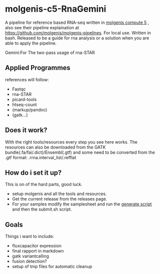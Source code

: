 molgenis-c5-RnaGemini
=====================


A pipeline for reference based RNA-seq written in [molgenis compute 5](http://www.molgenis.org/wiki/ComputeStart) , also see their pipeline explaination at https://github.com/molgenis/molgenis-pipelines. For local use. Written in bash. Released to be a guide for rna analysis or a solution when you are able to apply the pipeline.

Gemini:For The two-pass usage of rna-STAR

Applied Programmes
------------------

references will follow:

+ Fastqc
+ rna-STAR
+ picard-tools
+ htseq-count
+ (markup/pandoc)
+ (gatk...)


Does it work?
-------------

With the right tools/resources every step you see here works. The resources can also be downloaded from the GATK bundle(.fa/fai/.dict)/Ensembl(.gtf) and some need to be converted from the .gtf format: .rrna.interval_list/.refflat

How do i set it up?
-------------------

This is on of the hard parts, good luck.

+ setup molgenis and all the tools and resources.
+ Get the current release from the releases page.
+ For your samples modify the samplesheet and run the [ generate script ](https://github.com/mmterpstra/molgenis-c5-RnaGemini/GenerateScripts.sh) and then the submit.sh script.


Goals
-----

Things i want to include:

+ fluxcapacitor expression
+ final rapport in markdown
+ gatk variantcalling
+ fusion detection?
+ setup of tmp files for automatic cleanup
